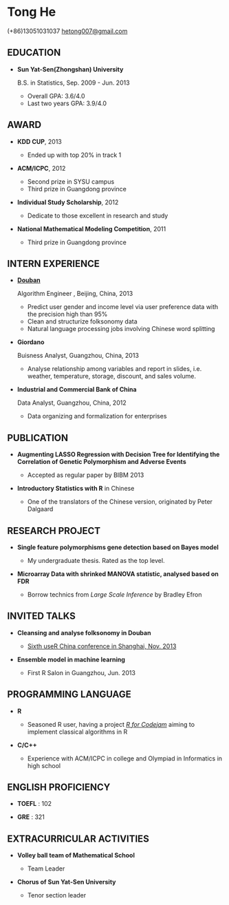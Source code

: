 Tong He
===============


(+86)13051031037
hetong007@gmail.com


EDUCATION
---------

*   **Sun Yat-Sen(Zhongshan) University**

    B.S. in Statistics,  Sep. 2009 - Jun. 2013
    
    -   Overall GPA: 3.6/4.0
    -   Last two years GPA: 3.9/4.0

AWARD
-----

*   **KDD CUP**, 2013
    
    -   Ended up with top 20% in track 1

*   **ACM/ICPC**, 2012
    
    -   Second prize in SYSU campus
    -   Third prize in Guangdong province

*   **Individual Study Scholarship**, 2012

    -   Dedicate to those excellent in research and study
    
*   **National Mathematical Modeling Competition**, 2011

    -   Third prize in Guangdong province

INTERN EXPERIENCE
---------------

*   **[Douban](http://www.douban.com/)**

    Algorithm Engineer , Beijing, China, 2013
    -   Predict user gender and income level 
        via user preference data
        with the precision high than 95%
    -   Clean and structurize folksonomy data
    -   Natural language processing jobs involving Chinese word splitting


*   **Giordano** 

    Buisness Analyst, Guangzhou, China, 2013
    -   Analyse relationship among variables and report in slides,
        i.e. weather, temperature, storage, discount, and sales volume.


*   **Industrial and Commercial Bank of China**

    Data Analyst, Guangzhou, China, 2012
    -   Data organizing and formalization for enterprises


PUBLICATION
-----------

*   **Augmenting LASSO Regression with Decision Tree for Identifying the Correlation of Genetic Polymorphism and Adverse Events**

    -   Accepted as regular paper by BIBM 2013

*   **Introductory Statistics with R** in Chinese

    -   One of the translators of the Chinese version, originated by Peter Dalgaard


RESEARCH PROJECT
----------------

*   **Single feature polymorphisms gene detection based on Bayes model**

    -   My undergraduate thesis. Rated as the top level.
    
*   **Microarray Data with shrinked MANOVA statistic, analysed based on FDR**

    -   Borrow technics from *Large Scale Inference* by Bradley Efron


INVITED TALKS
-------------

*   **Cleansing and analyse folksonomy in Douban**

    -   [Sixth useR China conference in Shanghai, Nov. 2013](http://hetong007.github.io/Douban_Folksonomy/)

*   **Ensemble model in machine learning**

    -   First R Salon in Guangzhou, Jun. 2013


PROGRAMMING LANGUAGE
--------------------

*   **R**

    -   Seasoned R user, having a project [*R for Codejam*](https://github.com/hetong007/r4codejam) aiming to implement classical algorithms in R
    
*   **C/C++**

    -   Experience with ACM/ICPC in college and Olympiad in Informatics in high school


ENGLISH PROFICIENCY
-------------------

*   **TOEFL** : 102

*   **GRE** : 321


EXTRACURRICULAR ACTIVITIES
--------------------------

*   **Volley ball team of Mathematical School**

    -   Team Leader 

*   **Chorus of Sun Yat-Sen University**

    -   Tenor section leader

